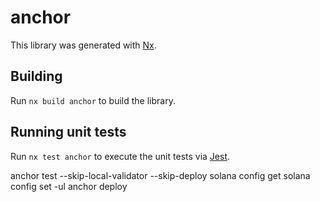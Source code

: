 # anchor

This library was generated with [Nx](https://nx.dev).

## Building

Run `nx build anchor` to build the library.

## Running unit tests

Run `nx test anchor` to execute the unit tests via [Jest](https://jestjs.io).


anchor test --skip-local-validator --skip-deploy
solana config get
solana config set  -ul
anchor deploy
